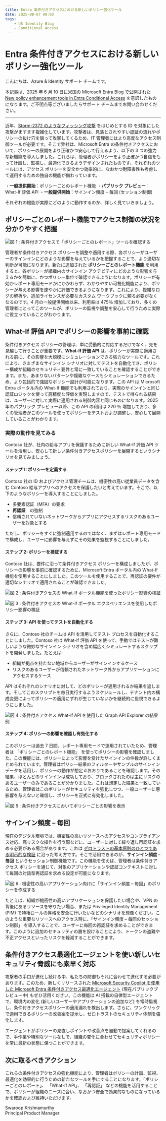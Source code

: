 ```yaml
---
title: Entra 条件付きアクセスにおける新しいポリシー強化ツール
date: 2025-08-07 09:00
tags:
    - US Identity Blog
    - Conditional Access
---
```


# Entra 条件付きアクセスにおける新しいポリシー強化ツール

こんにちは、Azure & Identity サポート チームです。

本記事は、2025 年 6 月 10 日に米国の Microsoft Entra Blog で公開された [New policy enhancement tools in Entra Conditional Access](https://techcommunity.microsoft.com/blog/microsoft-entra-blog/new-policy-enhancement-tools-in-entra-conditional-access/4418866) を意訳したものになります。ご不明点等ございましたらサポート チームまでお問い合わせください。

----

近年、[Storm-2372 のようなフィッシング攻撃](https://www.microsoft.com/en-us/security/blog/2025/02/13/storm-2372-conducts-device-code-phishing-campaign/) をはじめとする ID を対象にした攻撃がますます複雑化しています。攻撃者は、見落とされやすい認証の流れやポリシーの抜け穴を狙って攻撃してくるため、IT 管理者にはより高度なアクセス制御ツールが必要です。そこで弊社は、Microsoft Entra の条件付きアクセスにおいて、ポリシーの展開をより正確かつ安心して行えるよう、以下の 3 つの強力な新機能を導入しました。これらは、管理者がポリシーをより正確かつ自信をもって計画し、監視し、最適化できるようデザインされたものです。それぞれのツールには、アクセス ポリシーを安全かつ効率的に、なおかつ耐障害性も考慮して運用するための独自の機能が備わっています。

・**一般提供開始**：ポリシーごとのレポート機能
・**パブリック プレビュー**：What-If 評価 API
・**一般提供開始**：サインイン頻度 – 毎回 (セッション制御)

それぞれの機能が実際にどのように動作するのか、詳しく見ていきましょう。

## ポリシーごとのレポート機能でアクセス制御の状況を分かりやすく把握
![図 1 : 条件付きアクセスで「ポリシーごとのレポート」ツールを確認する](./new-policy-enhancement-tools-in-entra-conditional-access/new-policy-enhancement-tools-in-entra-conditional-access1.png)

管理者が条件付きアクセス ポリシーを調整や適用する際、各ポリシーがユーザーのサインインにどのような影響を与えているかを把握することで、より適切な判断が可能になります。新たに追加された **ポリシーごとのレポート機能** を利用すると、各ポリシーが組織内のサインイン アクテビティにどのような影響を与えるかを簡単に、かつポリシー単位で確認できるようになります。ポリシーが有効かレポート専用モードかにかかわらず、わかりやすい可視化機能により、ポリシーが与える影響を速やかに評価できるようになります。これにより、複雑なログの解析や、追加ライセンスが必要なカスタム ワークブックに頼る必要がなくなるのです。4 月の一般提供開始以来、利用率は 475％ 増加しており、多くの管理者にとってこのツールが、ポリシーの監視や調整を安心して行うために実際に役立っていることがわかります。

## What-If 評価 API でポリシーの影響を事前に確認

条件付きアクセス ポリシーの管理は、単に受動的に対応するだけでなく、先を見越して行うことが重要です。**What-If 評価 API** は、ポリシーが実際に適用される前に、その影響を大規模にシミュレーションできる強力なツールです。これにより、さまざまなサインイン シナリオに対してテストを自動化でき、ポリシー構成が組織のセキュリティ要件と常に一致していることを確認することができます。また、あまりないパターンや複雑なケースもシミュレーションできるため、より包括的で強固なポリシー設計が可能になります。この API は Microsoft Entra ポータル内の What-If 機能でも利用されており、実際のサインインと同じ認証ロジックを使って高精度な評価を実現しますので、テストで得られる結果は、ユーザーに対して実際に適用される制御内容と同じものになります。2025 年のパブリック プレビュー以降、この API の利用は 220 ％ 増加しており、多くの管理者がこのツールを使ってポリシーをテストおよび調整し、安心して展開していることがわかります。

### 実際の動作を見てみる

Contoso 社が、社内の給与アプリを保護するために新しい What-If 評価 API ツールを活用し、安心して新しい条件付きアクセスポリシーを展開するというシナリオを見てみましょう。

#### ステップ 1: ポリシーを定義する

Contoso 社の ID およびアクセス管理チームは、機密性の高い従業員データを含む Contoso 給与アプリへのアクセスを保護したいと考えています。そこで、以下のようなポリシーを導入することにしました。

- 多要素認証（MFA）の要求
- **再認証**　の強制
- 信頼されていないネットワークからアプリにアクセスするリスクのあるユーザーを対象とする

ただし、ポリシーをすぐに強制適用するのではなく、まずはレポート専用モードで構成し、ユーザーに影響を与えずにその効果を監視することにしました。

#### ステップ 2: ポリシーを検証する

Contoso 社は、要件に沿って条件付きアクセス ポリシーを構成しましたが、ポリシーの影響を事前に確認するために、Microsoft Entra ポータル内の What-If 機能を使用することにしました。このツールを使用することで、再認証の要件が適切なシナリオで適用されることが確認できました。

![図 2 : 条件付きアクセスの What-If ポータル機能を使ったポリシー影響の検証](./new-policy-enhancement-tools-in-entra-conditional-access/new-policy-enhancement-tools-in-entra-conditional-access2.png)

![図 3 : 条件付きアクセスの What-if ポータル エクスペリエンスを使用したポリシー影響の検証](./new-policy-enhancement-tools-in-entra-conditional-access/new-policy-enhancement-tools-in-entra-conditional-access3.png)

#### ステップ 3: API を使ってテストを自動化する

さらに、Contoso 社のチームは API を活用してテスト プロセスを自動化することにしました。Contoso 社は What-If 評価 API を使って、手動ではテストが難しいような微妙なサインイン シナリオを含め幅広くシミュレートするスクリプトを開発しました。たとえば:

- 組織が拠点を持たない地域からユーザーがサインインするケース
- リスクのあるユーザーが信頼されたネットワーク外からアプリケーションにアクセスするケース

API はそれぞれのシナリオに対して、どのポリシーが適用されるか結果を返します。そしてこのスクリプトを毎日実行するようスケジュールし、テナント内の構成変更によってポリシーの適用にずれが生じていないかを継続的に監視できるようにしました。

![図 4 : 条件付きアクセス What-if API を使用した Graph API Explorer の結果例](./new-policy-enhancement-tools-in-entra-conditional-access/new-policy-enhancement-tools-in-entra-conditional-access4.png)


#### ステップ 4: ポリシーの影響を確認し有効化する

このポリシーは過去 7 日間、レポート専用モードで運用されていたため、管理者は 「ポリシーごとのレポート機能」 を使ってポリシーの影響を確認しました。この機能には、ポリシーによって影響を受けたサインインの件数が詳しくまとめられています。管理者はポリシー結果のフィルターやサンプルのサインイン データを活用し、ポリシーの動作が想定ｄおおりであることを確認します。その結果、ほとんどのサインインは成功しており、ブロックされたのは主にリスクのあるユーザーのみであることが分かりました。これは想定した結果と一致しているため、管理者はこのポリシーがセキュリティを強化しつつ、一般ユーザーに悪影響を与えないと確信し、ポリシーを正式に有効化しました。

![図 5 : 条件付きアクセスにおいてポリシーごとの影響を表示](./new-policy-enhancement-tools-in-entra-conditional-access/new-policy-enhancement-tools-in-entra-conditional-access5.png)

## サインイン頻度 – 毎回

現在のデジタル環境では、機密性の高いリソースへのアクセスやコンプライアンス対応、高リスクな操作を行う際などに、ユーザーに対して繰り返し再認証を求める必要がある場合があります。これは [ゼロトラストの基本原則のひとつである明示的な検証](https://learn.microsoft.com/ja-jp/security/zero-trust/zero-trust-overview) に沿った考え方です。そこで活用できるのが、**サインイン頻度 – 毎回** というセッション制御機能です。この機能を使えば、管理者は条件付きアクセス ポリシーを通じて、対象のアプリケーションや認証コンテキストに対して毎回の対話型再認証を求める設定が可能になります。

![図 6 : 機密性の高いアプリケーション向けに「サインイン頻度 – 毎回」のポリシーを作成する](./new-policy-enhancement-tools-in-entra-conditional-access/new-policy-enhancement-tools-in-entra-conditional-access6.png)

たとえば、組織が機密性の高いアプリケーションを保護したい場合や、VPN の背後にあるリソースを守りたい場合、または Privileged Identity Management (PIM) で特権ロールの昇格を安全に行いたいなどのシナリオを想像ください。このような重要なリソースへのアクセス時に、「サインイン頻度 – 毎回のセッション制御」 を導入することで、ユーザーに毎回の再認証を求めることができます。このように追加のセキュリティの層を設けることにより、トークンの盗難や不正アクセスといったリスクを軽減することができます。

## 条件付きアクセス最適化エージェントを使い新しいセキュリティ脅威にも素早く対応

攻撃者の手口が進化し続ける中、私たちの防御もそれに合わせて進化する必要があります。このため、新しくリリースされた [Microsoft Security Copilot を使用した Microsoft Entra 条件付きアクセス最適化エージェント](https://learn.microsoft.com/ja-jp/entra/identity/conditional-access/agent-optimization) (現在パブリックプレビュー中) もぜひ活用ください。この機能は AI 搭載の自律型エージェントで、環境内の変化 (新しいユーザーやアプリケーションの追加など) を常時監視し、条件付きアクセスポリシーの適用漏れを検出します。さらに、ワンクリックで適用できるポリシーの改善案を提示し、ゼロトラストのセキュリティ体制を強化します。

エージェントがポリシーの見直しポイントや改善点を自動で提案してくれるので、手作業や特別なツールなしで、組織の変化に合わせてセキュリティポリシーを常に最新の状態に保つことができます。

## 次に取るべきアクション

これらの条件付きアクセスの強化機能により、管理者はポリシーの計画、監視、最適化を効果的に行うための新たなツールを手にすることになります。「ポリシーごとのレポート」、 「What-If API」、 「再認証」 などの機能を活用することで、ポリシーが組織のニーズに合い、なおかつ安全で効果的なものになっているかを確認および維持いただけます。


Swaroop Krishnamurthy  
Principal Product Manager 
